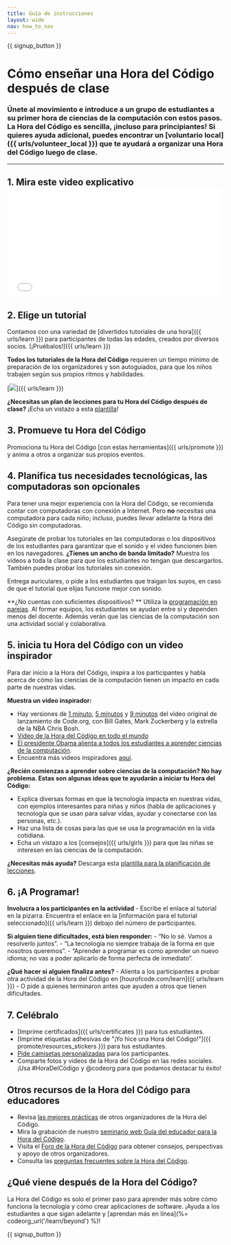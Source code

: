 ```yaml
---
title: Guía de instrucciones
layout: wide
nav: how_to_nav
---
```


{{ signup_button }}

# Cómo enseñar una Hora del Código después de clase

### Únete al movimiento e introduce a un grupo de estudiantes a su primer hora de ciencias de la computación con estos pasos. La Hora del Código es sencilla, ¡incluso para principiantes! Si quieres ayuda adicional, puedes encontrar un [voluntario local]({{ urls/volunteer_local }}) que te ayudará a organizar una Hora del Código luego de clase.

* * *

## 1. Mira este video explicativo <iframe width="500" height="255" src="//www.youtube.com/embed/SrnvvWDm73k" frameborder="0" allowfullscreen mark="crwd-mark"></iframe> 

## 2. Elige un tutorial

Contamos con una variedad de [divertidos tutoriales de una hora]({{ urls/learn }}) para participantes de todas las edades, creados por diversos socios. [¡Pruébalos!]({{ urls/learn }})

**Todos los tutoriales de la Hora del Código** requieren un tiempo mínimo de preparación de los organizadores y son autoguiados, para que los niños trabajen según sus propios ritmos y habilidades.

[![](/images/fit-700/tutorials.png)]({{ urls/learn }})

**¿Necesitas un plan de lecciones para tu Hora del Código después de clase?** ¡Echa un vistazo a esta [plantilla](/files/AfterschoolEducatorLessonPlanOutline.docx)!

## 3. Promueve tu Hora del Código

Promociona tu Hora del Código [con estas herramientas]({{ urls/promote }}) y anima a otros a organizar sus propios eventos.

## 4. Planifica tus necesidades tecnológicas, las computadoras son opcionales

Para tener una mejor experiencia con la Hora del Código, se recomienda contar con computadoras con conexión a Internet. Pero **no** necesitas una computadora para cada niño; incluso, puedes llevar adelante la Hora del Código sin computadoras.

Asegúrate de probar los tutoriales en las computadoras o los dispositivos de los estudiantes para garantizar que el sonido y el video funcionen bien en los navegadores. **¿Tienes un ancho de banda limitado?** Muestra los videos a toda la clase para que los estudiantes no tengan que descargarlos. También puedes probar los tutoriales sin conexión.

Entrega auriculares, o pide a los estudiantes que traigan los suyos, en caso de que el tutorial que elijas funcione mejor con sonido.

**¿No cuentas con suficientes dispositivos? ** Utiliza la [programación en parejas](https://www.youtube.com/watch?v=vgkahOzFH2Q). Al formar equipos, los estudiantes se ayudan entre sí y dependen menos del docente. Además verán que las ciencias de la computación son una actividad social y colaborativa.

## 5. inicia tu Hora del Código con un video inspirador

Para dar inicio a la Hora del Código, inspira a los participantes y habla acerca de cómo las ciencias de la computación tienen un impacto en cada parte de nuestras vidas.

**Muestra un video inspirador:**

- Hay versiones de [1 minuto](https://www.youtube.com/watch?v=qYZF6oIZtfc), [5 minutos](https://www.youtube.com/watch?v=nKIu9yen5nc) y [9 minutos](https://www.youtube.com/watch?v=dU1xS07N-FA) del video original de lanzamiento de Code.org, con Bill Gates, Mark Zuckerberg y la estrella de la NBA Chris Bosh.
- [Video de la Hora del Código en todo el mundo](https://www.youtube.com/watch?v=KsOIlDT145A)
- [El presidente Obama alienta a todos los estudiantes a aprender ciencias de la computación](https://www.youtube.com/watch?v=6XvmhE1J9PY).
- Encuentra más videos inspiradores [aquí](https://www.youtube.com/playlist?list=PLzdnOPI1iJNfpD8i4Sx7U0y2MccnrNZuP).

**¿Recién comienzas a aprender sobre ciencias de la computación? No hay problema. Estas son algunas ideas que te ayudarán a iniciar tu Hora del Código:**

- Explica diversas formas en que la tecnología impacta en nuestras vidas, con ejemplos interesantes para niñas y niños (habla de aplicaciones y tecnología que se usan para salvar vidas, ayudar y conectarse con las personas, etc.).
- Haz una lista de cosas para las que se usa la programación en la vida cotidiana.
- Echa un vistazo a los [consejos]({{ urls/girls }}) para que las niñas se interesen en las ciencias de la computación.

**¿Necesitas más ayuda?** Descarga esta [plantilla para la planificación de lecciones](/files/AfterschoolEducatorLessonPlanOutline.docx).

## 6. ¡A Programar!

**Involucra a los participantes en la actividad** - Escribe el enlace al tutorial en la pizarra. Encuentra el enlace en la [información para el tutorial seleccionado]({{ urls/learn }}) debajo del número de participantes.

**Si alguien tiene dificultades, está bien responder:** - “No lo sé. Vamos a resolverlo juntos”. - “La tecnología no siempre trabaja de la forma en que nosotros queremos”. - “Aprender a programar es como aprender un nuevo idioma; no vas a poder aplicarlo de forma perfecta de inmediato”.

**¿Qué hacer si alguien finaliza antes?** - Alienta a los participantes a probar otra actividad de la Hora del Código en [hourofcode.com/learn]({{ urls/learn }}) - O pide a quienes terminaron antes que ayuden a otros que tienen dificultades.

## 7. Celébralo

- [Imprime certificados]({{ urls/certificates }}) para tus estudiantes.
- [Imprime etiquetas adhesivas de "¡Yo hice una Hora del Código!"]({{ promote/resources_stickers }}) para tus estudiantes.
- [Pide camisetas personalizadas](http://blog.code.org/post/132608499493/hour-of-code-shirts-and-more) para los participantes.
- Comparte fotos y videos de la Hora del Código en las redes sociales. ¡Usa #HoraDelCódigo y @codeorg para que podamos destacar tu éxito!

## Otros recursos de la Hora del Código para educadores

- Revisa [las mejores prácticas](http://www.slideshare.net/TeachCode/hour-of-code-best-practices-for-successful-educators-51273466) de otros organizadores de la Hora del Código.
- Mira la grabación de nuestro [seminario web Guía del educador para la Hora del Código](https://youtu.be/EJeMeSW2-Mw).
- Visita el [Foro de la Hora del Código](http://forum.code.org/c/plc/hour-of-code) para obtener consejos, perspectivas y apoyo de otros organizadores.
- Consulta las [preguntas frecuentes sobre la Hora del Código](https://support.code.org/hc/en-us/categories/200147083-Hour-of-Code).

## ¿Qué viene después de la Hora del Código?

La Hora del Código es solo el primer paso para aprender más sobre cómo funciona la tecnología y cómo crear aplicaciones de software. ¡Ayuda a los estudiantes a que sigan adelante y [aprendan más en línea](%= codeorg_url('/learn/beyond') %)!

{{ signup_button }}